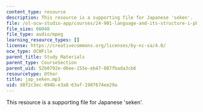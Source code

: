 ```yaml
---
content_type: resource
description: This resource is a supporting file for Japanese 'seken'.
file: /ol-ocw-studio-app/courses/24-901-language-and-its-structure-i-phonology-fall-2010/d8f2c3ec094be3a863af1907674ee29a_jap_seken.mp3
file_size: 66048
file_type: audio/mpeg
learning_resource_types: []
license: https://creativecommons.org/licenses/by-nc-sa/4.0/
ocw_type: OCWFile
parent_title: Study Materials
parent_type: CourseSection
parent_uid: 52b0792e-d6ee-155e-eb47-087fbada3cb6
resourcetype: Other
title: jap_seken.mp3
uid: d8f2c3ec-094b-e3a8-63af-1907674ee29a
---
```

This resource is a supporting file for Japanese 'seken'.